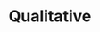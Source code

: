 ---
types: "word"

title: "Qualitative"

categories: ['']

tags: ['Qualitative']

arabic: 'كيفي'

arexps: []

enwords: ['Qualitative']

enexps: []

arlexicons: 'ك'

enlexicons: 'Q'

authors: ['Ruqayya Roshdy']

translators: ['']

citations: 'العربية والذكاء الاصطناعي'

sources: 'مركز الملك عبدالله بن عبدالعزيز الدولي لخدمة اللغة العربية'

word: "true"

slug: ""
---